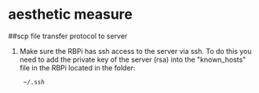 # aesthetic measure

##scp file transfer protocol to server

1. Make sure the RBPi has ssh access to the server via ssh. To do this you need to add the private key of the server (rsa) into the "known_hosts" file in the RBPi located in the folder: 

		~/.ssh


